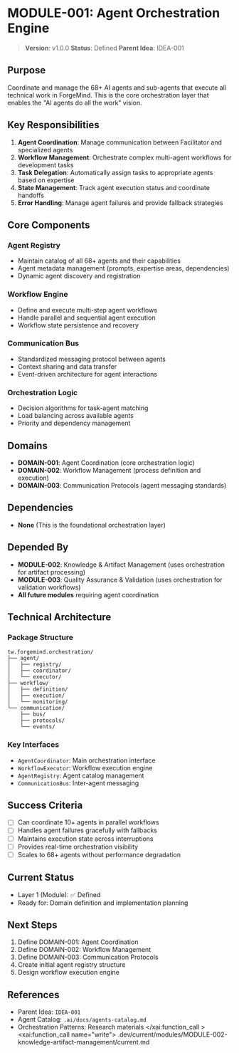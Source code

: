 # MODULE-001: Agent Orchestration Engine

> **Version**: v1.0.0
> **Status**: Defined
> **Parent Idea**: IDEA-001

## Purpose

Coordinate and manage the 68+ AI agents and sub-agents that execute all technical work in ForgeMind. This is the core orchestration layer that enables the "AI agents do all the work" vision.

## Key Responsibilities

1. **Agent Coordination**: Manage communication between Facilitator and specialized agents
2. **Workflow Management**: Orchestrate complex multi-agent workflows for development tasks
3. **Task Delegation**: Automatically assign tasks to appropriate agents based on expertise
4. **State Management**: Track agent execution status and coordinate handoffs
5. **Error Handling**: Manage agent failures and provide fallback strategies

## Core Components

### Agent Registry
- Maintain catalog of all 68+ agents and their capabilities
- Agent metadata management (prompts, expertise areas, dependencies)
- Dynamic agent discovery and registration

### Workflow Engine
- Define and execute multi-step agent workflows
- Handle parallel and sequential agent execution
- Workflow state persistence and recovery

### Communication Bus
- Standardized messaging protocol between agents
- Context sharing and data transfer
- Event-driven architecture for agent interactions

### Orchestration Logic
- Decision algorithms for task-agent matching
- Load balancing across available agents
- Priority and dependency management

## Domains

- **DOMAIN-001**: Agent Coordination (core orchestration logic)
- **DOMAIN-002**: Workflow Management (process definition and execution)
- **DOMAIN-003**: Communication Protocols (agent messaging standards)

## Dependencies

- **None** (This is the foundational orchestration layer)

## Depended By

- **MODULE-002**: Knowledge & Artifact Management (uses orchestration for artifact processing)
- **MODULE-003**: Quality Assurance & Validation (uses orchestration for validation workflows)
- **All future modules** requiring agent coordination

## Technical Architecture

### Package Structure
```
tw.forgemind.orchestration/
├── agent/
│   ├── registry/
│   ├── coordinator/
│   └── executor/
├── workflow/
│   ├── definition/
│   ├── execution/
│   └── monitoring/
└── communication/
    ├── bus/
    ├── protocols/
    └── events/
```

### Key Interfaces
- `AgentCoordinator`: Main orchestration interface
- `WorkflowExecutor`: Workflow execution engine
- `AgentRegistry`: Agent catalog management
- `CommunicationBus`: Inter-agent messaging

## Success Criteria

- [ ] Can coordinate 10+ agents in parallel workflows
- [ ] Handles agent failures gracefully with fallbacks
- [ ] Maintains execution state across interruptions
- [ ] Provides real-time orchestration visibility
- [ ] Scales to 68+ agents without performance degradation

## Current Status

- Layer 1 (Module): ✅ Defined
- Ready for: Domain definition and implementation planning

## Next Steps

1. Define DOMAIN-001: Agent Coordination
2. Define DOMAIN-002: Workflow Management
3. Define DOMAIN-003: Communication Protocols
4. Create initial agent registry structure
5. Design workflow execution engine

## References

- Parent Idea: `IDEA-001`
- Agent Catalog: `.ai/docs/agents-catalog.md`
- Orchestration Patterns: Research materials</content>
</xai:function_call ><xai:function_call name="write">
<parameter name="filePath">.dev/current/modules/MODULE-002-knowledge-artifact-management/current.md